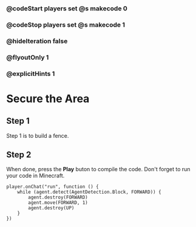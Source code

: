 ### @codeStart players set @s makecode 0
### @codeStop players set @s makecode 1

### @hideIteration false 
### @flyoutOnly 1
### @explicitHints 1


# Secure the Area

## Step 1
Step 1 is to build a fence.  

## Step 2
When done, press the **Play** buton to compile the code. Don't forget to run your code in Minecraft. 

```ghost
player.onChat("run", function () {
    while (agent.detect(AgentDetection.Block, FORWARD)) {
        agent.destroy(FORWARD)
        agent.move(FORWARD, 1)
        agent.destroy(UP)
    }
})

``` 

